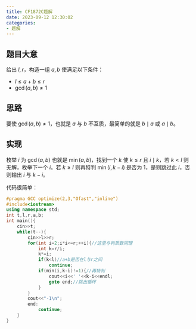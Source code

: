 ```yaml
---
title: CF1872C题解
date: 2023-09-12 12:30:02
categories:
- 题解
---
```


## 题目大意

给出 $l,r$，构造一组 $a,b$ 使满足以下条件：

- $l \le a+b \le r$
- $\gcd(a,b) \neq 1$

## 思路

要使 $\gcd(a,b) \neq 1$，也就是 $a$ 与 $b$ 不互质，最简单的就是 $b \mid a$ 或 $a \mid b$。

## 实现

枚举 $i$ 为 $\gcd(a,b)$ 也就是 $\min(a,b)$，找到一个 $k$ 使 $k \le r$ 且 $i\mid k$，若 $k<l$ 则无解，枚举下一个 $i$。若 $k \ge l$ 则再特判 $\min(i,k-i)$ 是否为 $1$，是则跳过此 $i$，否则输出 $i$ 与 $k-i$。

<!--more-->

代码很简单：

```cpp
#pragma GCC optimize(2,3,"Ofast","inline")
#include<iostream>
using namespace std;
int t,l,r,a,b;
int main(){
	cin>>t;
	while(t--){
		cin>>l>>r;
		for(int i=2;i*i<=r;++i){//这里与判质数同理
			int k=r/i;
			k*=i;
			if(k<l)//a+b是否在l与r之间
				continue;
			if(min(i,k-i)!=1){//再特判
				cout<<i<<' '<<k-i<<endl;
				goto end;//跳出循环
			}
		}
		cout<<"-1\n";
		end:
			continue;
	}
}
```

